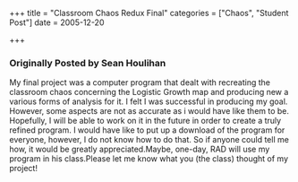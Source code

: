 +++
title = "Classroom Chaos Redux Final"
categories = ["Chaos", "Student Post"]
date = 2005-12-20


+++

<h3>Originally Posted by Sean Houlihan</h3>
My final project was a computer program that dealt with recreating the classroom chaos concerning the Logistic Growth map and producing new a various forms of analysis for it. I felt I was successful in producing my goal. However, some aspects are not as accurate as i would have like them to be. Hopefully, I will be able to work on it in the future in order to create a truly refined program. I would have like to put up a download of the program for everyone, however, I do not know how to do that. So if anyone could tell me how, it would be greatly appreciated.Maybe, one-day, RAD will use my program in his class.Please let me know what you (the class) thought of my project!
